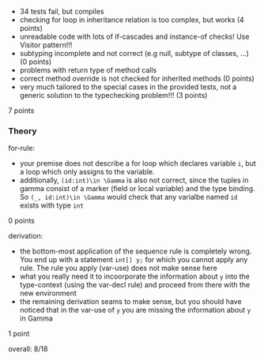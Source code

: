 - 34 tests fail, but compiles
- checking for loop in inheritance relation is too complex, but works (4 points)
- unreadable code with lots of if-cascades and instance-of checks! Use Visitor pattern!!!
- subtyping incomplete and not correct (e.g null, subtype of classes, ...) (0 points)
- problems with return type of method calls
- correct method override is not checked for inherited methods (0 points)
- very much tailored to the special cases in the provided tests, not a generic solution to the typechecking problem!!! (3 points)

7 points

### Theory

for-rule:

- your premise does not describe a for loop which declares variable `i`, but a loop which only assigns to the variable.
- additionally, `(id:int)\in \Gamma` is also not correct, since the tuples in gamma consist of a marker (field or local variable) and the type binding. So `(_, id:int)\in \Gamma` would check that any varialbe named `id` exists with type `int`

0 points

derivation:

- the bottom-most application of the sequence rule is completely wrong. You end up with a statement `int[] y;` for which you cannot apply any rule. The rule you apply (var-use) does not make sense here
- what you really need it to incoorporate the information about `y` into the type-context (using the var-decl rule) and proceed from there with the new environment
- the remaining derivation seams to make sense, but you should have noticed that in the var-use of `y` you are missing the information about `y` in Gamma

1 point

overall: 8/18
